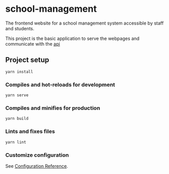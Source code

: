 # school-management

The frontend website for a school management system accessible by staff and students.

This project is the basic application to serve the webpages and communicate with the [api](https://github.com/SowinskiBraeden/school-management-api)

## Project setup
```
yarn install
```

### Compiles and hot-reloads for development
```
yarn serve
```

### Compiles and minifies for production
```
yarn build
```

### Lints and fixes files
```
yarn lint
```

### Customize configuration
See [Configuration Reference](https://cli.vuejs.org/config/).
